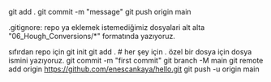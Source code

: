 git add .
git commit -m "message"
git push origin main



.gitignore: repo ya eklemek istemediğimiz dosyalari alt alta "06_Hough_Conversions/*" formatında yazıyoruz.

sıfırdan repo için
git init
git add . # her şey için . özel bir dosya için dosya ismini yazıyoruz.
git commit -m "first commit"
git branch -M main
git remote add origin https://github.com/enescankaya/hello.git
git push -u origin main
